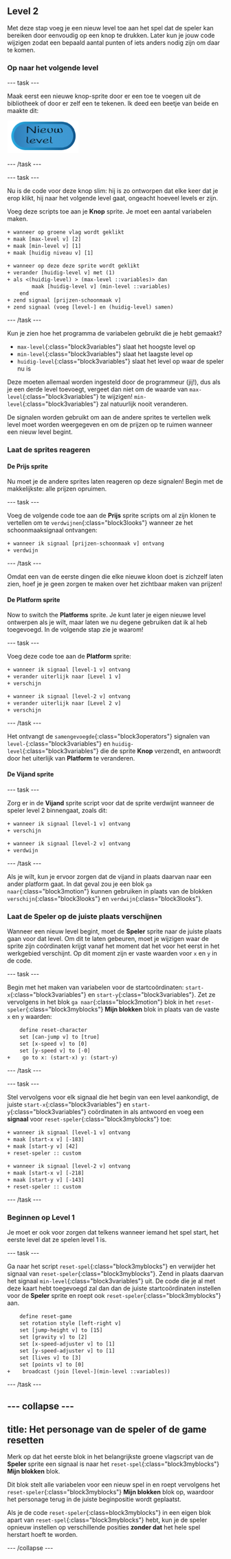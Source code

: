 ## Level 2

Met deze stap voeg je een nieuw level toe aan het spel dat de speler kan bereiken door eenvoudig op een knop te drukken. Later kun je jouw code wijzigen zodat een bepaald aantal punten of iets anders nodig zijn om daar te komen.

### Op naar het volgende level

\--- task \---

Maak eerst een nieuwe knop-sprite door er een toe te voegen uit de bibliotheek of door er zelf een te tekenen. Ik deed een beetje van beide en maakte dit:

![The button sprite to switch levels](images/levelButton.png)

\--- /task \---

\--- task \---

Nu is de code voor deze knop slim: hij is zo ontworpen dat elke keer dat je erop klikt, hij naar het volgende level gaat, ongeacht hoeveel levels er zijn.

Voeg deze scripts toe aan je **Knop** sprite. Je moet een aantal variabelen maken.

```blocks3
+ wanneer op groene vlag wordt geklikt
+ maak [max-level v] [2]
+ maak [min-level v] [1]
+ maak [huidig niveau v] [1]
```

```blocks3
+ wanneer op deze deze sprite wordt geklikt
+ verander [huidig-level v] met (1)
+ als <(huidig-level) > (max-level ::variables)> dan
        maak [huidig-level v] (min-level ::variables)
    end
+ zend signaal [prijzen-schoonmaak v]
+ zend signaal (voeg [level-] en (huidig-level) samen)
```

\--- /task \---

Kun je zien hoe het programma de variabelen gebruikt die je hebt gemaakt?

+ `max-level`{:class="block3variables"} slaat het hoogste level op
+ `min-level`{:class="block3variables"} slaat het laagste level op
+ `huidig-level`{:class="block3variables"} slaat het level op waar de speler nu is

Deze moeten allemaal worden ingesteld door de programmeur \(jij!\), dus als je een derde level toevoegt, vergeet dan niet om de waarde van `max-level`{:class="block3variables"} te wijzigen! `min-level`{:class="block3variables"} zal natuurlijk nooit veranderen.

De signalen worden gebruikt om aan de andere sprites te vertellen welk level moet worden weergegeven en om de prijzen op te ruimen wanneer een nieuw level begint.

### Laat de sprites reageren

#### De **Prijs** sprite

Nu moet je de andere sprites laten reageren op deze signalen! Begin met de makkelijkste: alle prijzen opruimen.

\--- task \---

Voeg de volgende code toe aan de **Prijs** sprite scripts om al zijn klonen te vertellen om te `verdwijnen`{:class="block3looks"} wanneer ze het schoonmaaksignaal ontvangen:

```blocks3
+ wanneer ik signaal [prijzen-schoonmaak v] ontvang
+ verdwijn
```

\--- /task \---

Omdat een van de eerste dingen die elke nieuwe kloon doet is zichzelf laten zien, hoef je je geen zorgen te maken over het zichtbaar maken van prijzen!

#### De **Platform** sprite

Now to switch the **Platforms** sprite. Je kunt later je eigen nieuwe level ontwerpen als je wilt, maar laten we nu degene gebruiken dat ik al heb toegevoegd. In de volgende stap zie je waarom!

\--- task \---

Voeg deze code toe aan de **Platform** sprite:

```blocks3
+ wanneer ik signaal [level-1 v] ontvang
+ verander uiterlijk naar [Level 1 v]
+ verschijn
```

```blocks3
+ wanneer ik signaal [level-2 v] ontvang
+ verander uiterlijk naar [Level 2 v]
+ verschijn
```

\--- /task \---

Het ontvangt de `samengevoegde`{:class="block3operators"} signalen van `level-`{:class="block3variables"} en `huidig-level`{:class="block3variables"} die de sprite **Knop** verzendt, en antwoordt door het uiterlijk van **Platform** te veranderen.

#### De **Vijand** sprite

\--- task \---

Zorg er in de **Vijand** sprite script voor dat de sprite verdwijnt wanneer de speler level 2 binnengaat, zoals dit:

```blocks3
+ wanneer ik signaal [level-1 v] ontvang
+ verschijn
```

```blocks3
+ wanneer ik signaal [level-2 v] ontvang
+ verdwijn
```

\--- /task \---

Als je wilt, kun je ervoor zorgen dat de vijand in plaats daarvan naar een ander platform gaat. In dat geval zou je een blok `ga naar`{:class="block3motion"} kunnen gebruiken in plaats van de blokken `verschijn`{:class="block3looks"} en `verdwijn`{:class="block3looks"}.

### Laat de **Speler** op de juiste plaats verschijnen

Wanneer een nieuw level begint, moet de **Speler** sprite naar de juiste plaats gaan voor dat level. Om dit te laten gebeuren, moet je wijzigen waar de sprite zijn coördinaten krijgt vanaf het moment dat het voor het eerst in het werkgebied verschijnt. Op dit moment zijn er vaste waarden voor `x` en `y` in de code.

\--- task \---

Begin met het maken van variabelen voor de startcoördinaten: `start-x`{:class="block3variables"} en `start-y`{:class="block3variables"}. Zet ze vervolgens in het blok `ga naar`{:class="block3motion"} blok in het `reset-speler`{:class="block3myblocks"} **Mijn blokken** blok in plaats van de vaste `x` en `y` waarden:

```blocks3
    define reset-character
    set [can-jump v] to [true]
    set [x-speed v] to [0]
    set [y-speed v] to [-0]
+    go to x: (start-x) y: (start-y)
```

\--- /task \---

\--- task \---

Stel vervolgens voor elk signaal die het begin van een level aankondigt, de juiste `start-x`{:class="block3variables"} en `start-y`{:class="block3variables"} coördinaten in als antwoord en voeg een **signaal** voor `reset-speler`{:class="block3myblocks"} toe:

```blocks3
+ wanneer ik signaal [level-1 v] ontvang
+ maak [start-x v] [-183]
+ maak [start-y v] [42]
+ reset-speler :: custom
```

```blocks3
+ wanneer ik signaal [level-2 v] ontvang
+ maak [start-x v] [-218]
+ maak [start-y v] [-143]
+ reset-speler :: custom
```

\--- /task \---

### Beginnen op Level 1

Je moet er ook voor zorgen dat telkens wanneer iemand het spel start, het eerste level dat ze spelen level 1 is.

\--- task \---

Ga naar het script `reset-spel`{:class="block3myblocks"} en verwijder het signaal van `reset-speler`{:class="block3myblocks"}. Zend in plaats daarvan het signaal `min-level`{:class="block3variables"} uit. De code die je al met deze kaart hebt toegevoegd zal dan dan de juiste startcoördinaten instellen voor de **Speler** sprite en roept ook `reset-speler`{:class="block3myblocks"} aan.

```blocks3
    define reset-game
    set rotation style [left-right v]
    set [jump-height v] to [15]
    set [gravity v] to [2]
    set [x-speed-adjuster v] to [1]
    set [y-speed-adjuster v] to [1]
    set [lives v] to [3]
    set [points v] to [0]
+    broadcast (join [level-](min-level ::variables))
```

\--- /task \---

## \--- collapse \---

## title: Het personage van de speler of de game resetten

Merk op dat het eerste blok in het belangrijkste groene vlagscript van de **Speler** sprite een signaal is naar het `reset-spel`{:class="block3myblocks"} **Mijn blokken** blok.

Dit blok stelt alle variabelen voor een nieuw spel in en roept vervolgens het `reset-speler`{:class="block3myblocks"} **Mijn blokken** blok op, waardoor het personage terug in de juiste beginpositie wordt geplaatst.

Als je de code `reset-speler`{:class=block3myblocks"} in een eigen blok apart van `reset-spel`{:class="block3myblocks"} hebt, kun je de speler opnieuw instellen op verschillende posities **zonder dat** het hele spel herstart hoeft te worden.

\--- /collapse \---